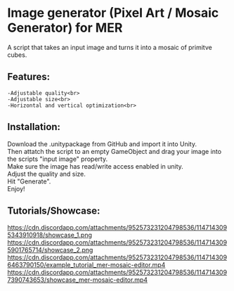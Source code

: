 # Image generator (Pixel Art / Mosaic Generator) for MER
A script that takes an input image and turns it into a mosaic of primitve cubes.

## Features: <br>
    -Adjustable quality<br>
    -Adjustable size<br>
    -Horizontal and vertical optimization<br>

## Installation:
     
Download the .unitypackage from GitHub and import it into Unity.<br>
Then attatch the script to an empty GameObject and drag your image into the scripts "input image" property.<br>
Make sure the image has read/write access enabled in unity.<br>
Adjust the quality and size.<br>
Hit "Generate".<br>
Enjoy!<br>

## Tutorials/Showcase:
https://cdn.discordapp.com/attachments/952573231204798536/1147143095343910918/showcase_1.png
https://cdn.discordapp.com/attachments/952573231204798536/1147143095901765714/showcase_2.png
https://cdn.discordapp.com/attachments/952573231204798536/1147143096463790150/example_tutorial_mer-mosaic-editor.mp4
https://cdn.discordapp.com/attachments/952573231204798536/1147143097390743653/showcase_mer-mosaic-editor.mp4
